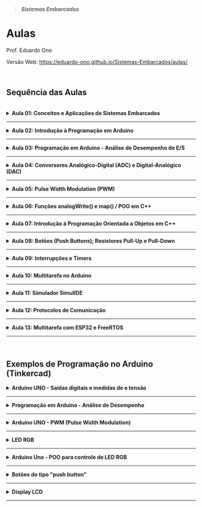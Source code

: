 > <h5>Sistemas Embarcados</h5>

# Aulas

Prof. Eduardo Ono

Versão Web: https://eduardo-ono.github.io/Sistemas-Embarcados/aulas/

<br>

## Sequência das Aulas

<br>

<details>
  <summary id="aula-01">
    <strong>Aula 01: Conceitos e Aplicações de Sistemas Embarcados</strong>
  </summary>
  <section>

---

* Material de Apoio
  * <a href="../[ONO] Sistemas Embarcados e IoT.pdf">Apresentação</a>

* Conteúdo

  * [__Conceitos__](../conteudo/00-overview)
    * Sistemas, Sistemas Computacionais e Sistemas Emabarcados
    * Aplicações de Sistemas Embarcados

  * [__Eletricidade Básica__](../conteudo/02-fundamentos/eletricidade-basica)
    * Conceitos de tensão, corrente e potência
      * Ref.: [[GUSSOW-2e_2009]] Cap. 1.

  * [__Eletrônica Básica__](../conteudo/02-fundamentos/eletronica-basica)
    * Transistores

  * Sistemas Digitais (Revisão)

  </section>
</details>

---

<details>
  <summary id="aula-02">
    <strong>Aula 02: Introdução à Programação em Arduino</strong>
  </summary>
  <section markdown="1">

* Arduino: Família de Placas
* Arduino IDE
* Arduino API
* Ambiente de Desenvolvimento Virtual
* Primeiro programa em Arduino: Pisca LED ("Hello World")

  </section>
</details>

---

<details>
  <summary id="aula-03">
    <strong>Aula 03: Programação em Arduino - Análise de Desempenho de E/S</strong>
  </summary>
  <section markdown="1">

* Saídas digitais
  * Exemplos: Programação em Arduino UNO: Saídas digitais e medidas de corrente e tensão
* Programação em Arduino (Tinkercad)
* Análise de Desempenho
  * Exemplos: Programação em Arduino - Análise de Desempenho

  </section>
</details>

---

<details>
  <summary id="aula-04">
    <strong>Aula 04: Conversores Analógico-Digital (ADC) e Digital-Analógico (DAC)</strong>
  </summary>
  <section markdown="1">

* __Conversor Analógico-Digital (ADC ou conversor A/D)__
  * Método das Aproximações Secessivas
    * Referências
      * IDOETA_2008, pp. 328-335.
    * Vídeos
      * [Brincando com Ideias] [Como trabalha a porta analógica do Arduino por dentro?](https://www.youtube.com/watch?v=LpvuQbLsm90) (YouTube, 13:45, Ago/2019)

* Conversor Digital-Analógico (DAC ou conversor D/A)
  * Referências
    * [IDOETA-40e_2008], pp. 303-328.

  </section>
</details>

---

<details>
  <summary id="aula-05">
    <strong>Aula 05: Pulse Width Modulation (PWM)</strong>
  </summary>
  <section markdown="1">

* __Modulação por Largura de Pulso__
  * Vídeo Aulas:
    * [Electrolab] [O que é PWM?](https://www.youtube.com/watch?v=qVmE9R5-I8A) (YouTube, 21:57, Nov/2019)
  * Exemplos - Programação em Arduino
    * <a href="#pwm">Arduino UNO - PWM</a>

  </section>
</details>

---

<details>
  <summary id="aula-06">
    <strong>Aula 06: Funções analogWrite() e map() / POO em C++</strong>
  </summary>
  <section markdown="1">

  * API do Arduino
    * Função analogWrite()
      * https://www.arduino.cc/reference/en/language/functions/analog-io/analogwrite/
    * Função map()
      * https://www.arduino.cc/reference/en/language/functions/math/map/
    * Exemplos - Programação em Arduino
      * Controle da luminosidade de um LED
      * Controle de um servo motor

  * Uso de Classes e Objetos na Programação em C++ para Arduino
    * Classes e Objetos

  </section>
</details>

---

<details>
  <summary id="aula-07">
    <strong>Aula 07: Introdução à Programação Orientada a Objetos em C++</strong>
  </summary>
  <section markdown="1">

  * Classes e Objetos; Modificadores de Acesso; Contrutores; Getters e Setters

  * Vídeos de Apoio

    ||
    | --- |
    [![](https://img.youtube.com/vi/wN0x9eZLix4/default.jpg)](https://www.youtube.com/watch?v=wN0x9eZLix4 "[freeCodeCamp.org] Object Oriented Programming (OOP) in C++ Course \|\| 1:30:25, YouTube, Fev/2021.")

  </section>
</details>

---

<details>
  <summary id="aula-08">
    <strong>Aula 08: Botões (Push Buttons); Resistores Pull-Up e Pull-Down</strong>
  </summary>
  <section markdown="1">

  * #### Vídeo Aulas
    ||
    | --- |
    | Resistores Pull-Up e Pull-Down |
    | [![img](https://img.youtube.com/vi/mpbRKHeIYYM/default.jpg)](https://www.youtube.com/watch?v=mpbRKHeIYYM "[Brincando com Ideias] O que é Pull Up e Pull Down? \|\| YouTube, 11:47, Jul/2016")  [![img](https://img.youtube.com/vi/MJCn5GSyz54/default.jpg)](https://www.youtube.com/watch?v=MJCn5GSyz54 "[WR Kits] RESISTORES DE PULL-UP E PULL-DOWN \| Fast Lesson #94 \|\| YouTube, 9:28, Fev/2015")
    | Botões (Push Button) |
    | [![img](https://img.youtube.com/vi/mpbRKHeIYYM/default.jpg)](https://www.youtube.com/watch?v=mpbRKHeIYYM "[Brincando com Ideias] O que é Pull Up e Pull Down? \| (YouTube, 11:47, Jul/2016)")

  </section>
</details>

---

<details>
  <summary id="aula-09">
    <strong>Aula 09: Interrupções e Timers</strong>
  </summary>
  <section markdown="1">

* __Exemplos do Tinkercad__

  <a href="https://www.tinkercad.com/embed/jjOBVt0Imcj?editbtn=1" target="_blank">
<img src="https://csg.tinkercad.com/things/jjOBVt0Imcj/t725.png?rev=1620242332439000000&s=&v=1&type=circuits" width="300px"></a>

  </section>
</details>

---

<details>
  <summary id="aula-10">
    <strong>Aula 10: Multitarefa no Arduino</strong>
  </summary>
  <section markdown="1">

  <a href="https://www.tinkercad.com/embed/jO5S81C16F5?editbtn=1" target="_blank">
<img src="https://csg.tinkercad.com/things/jO5S81C16F5/t725.png?rev=1620848995835000000&s=&v=1&type=circuits" width="300px"></a>

  * Vídeos de Apoio

  | Projetos de Sistemas Embarcados com FreeRTOS |
  | --- |
  | [![](https://img.youtube.com/vi/ma9phFzVIO0/default.jpg)](https://www.youtube.com/watch?v=ma9phFzVIO0 "[UNISAL] Melhores Práticas de Projetos de Sistemas Embarcados com RTOS \|\| 1:21:30, YouTube, Mar/2021") . [![](https://img.youtube.com/vi/ibHPl2nLsq0/default.jpg)](https://www.youtube.com/watch?v=ibHPl2nLsq0 "[Arduino Brasil] PALESTRA: MELHORE SEUS PROJETOS ARDUINO USANDO FREERTOS (ARDUINO DAY VIRTUAL 2020 - PEDRO BERTOLETI) \|\| 39:03, YouTube, Out/2020")


  </section>
</details>

---

<details>
  <summary id="aula-11">
    <strong>Aula 11: Simulador SimulIDE</strong>
  </summary>
  <section markdown="1">

  </section>
</details>

---

<details>
  <summary id="aula-12">
    <strong>Aula 12: Protocolos de Comunicação</strong>
  </summary>
  <section markdown="1">

  * #### I2C

    * [Simulação no SimulIDE](../conteudo/arduino/sketches/protocolo_i2c/)

    * Vídeos de Apoio

      ||
      | --- |
      | [![](https://img.youtube.com/vi/jWE0R7fG4k4/default.jpg)](https://www.youtube.com/watch?v=jWE0R7fG4k4 "[Arduino Brasil] MÓDULO I2C - Facilitando a sua vida com o Display LCD (ARDUINO BRASIL) \|\| 13:52, YouTube, Maio/2016.")

  </section>
</details>

---

<details>
  <summary id="aula-13">
    <strong>Aula 13: Multitarefa com ESP32 e FreeRTOS</strong>
  </summary>
  <section markdown="1">

  * Vídeo Aulas

    |||
    |  :-:  | --- |
    | ![img](https://img.youtube.com/vi/684KSAvYbw4/default.jpg) | [Andreas Spiess] [**How to work with a Real Time Operating System and is it any good? (FreeRTOS, ESP32)**](https://www.youtube.com/watch?v=684KSAvYbw4) (YouTube, 23:34, Abr/2021)

  </section>
</details>

---

<br>

## Exemplos de Programação no Arduino (Tinkercad)

<details>
    <summary>
      <strong>Arduino UNO - Saídas digitais e medidas de e tensão</strong>
    </summary>

<a href="https://www.tinkercad.com/embed/lzvgk5QKIiY?editbtn=1" target="_blank">
<img src="https://csg.tinkercad.com/things/lzvgk5QKIiY/t725.png?rev=1605555086328000000&s=&v=1&type=circuits" width="300px"></a>

</details>

---

<details>
  <summary>
    <strong>Programação em Arduino - Análise de Desempenho</strong>
  </summary>

  <p>Sketches (códigos do Arduino) que mostram o desempenho da saída nos pinos digitais de um Arduino UNO.</p>

  <p>Exemplo-02a <a href="https://www.tinkercad.com/embed/dYpwVVIjdRJ?editbtn=1" target="_blank">
  <img src="https://csg.tinkercad.com/things/dYpwVVIjdRJ/t725.png?rev=1615404020685000000&s=&v=1&type=circuits" width="300px"></a></p>

  <p>Exemplo-02b <a href="https://www.tinkercad.com/embed/crsNsp3ikYy?editbtn=1" target="_blank">
  <img src="https://csg.tinkercad.com/things/crsNsp3ikYy/t725.png?rev=1615406252363000000&s=&v=1&type=circuits" width="300px"></a></p>

  <p>Exemplo-02c <a href="https://www.tinkercad.com/embed/8J1feDX9XIs?editbtn=1" target="_blank">
  <img src="https://csg.tinkercad.com/things/8J1feDX9XIs/t725.png?rev=1615403110039000000&s=&v=1&type=circuits" width="300px"></a></p>

  <p>Exemplo-02d <a href="https://www.tinkercad.com/embed/9cyLIHUxGod?editbtn=1" target="_blank">
  <img src="https://csg.tinkercad.com/things/9cyLIHUxGod/t725.png?rev=1615405117729000000&s=&v=1&type=circuits" width="300px"></a></p>

</details>

---

<details>
  <summary id="pwm">
    <strong>Arduino UNO - PWM (Pulse Width Modulation)</strong>
  </summary>

  <p>Programa em C que gera uma saída PWM em um pino não PWM.</p>
  <a href="https://www.tinkercad.com/embed/1n7fByc7bgs?editbtn=1" target="_blank">
  <img src="https://csg.tinkercad.com/things/1n7fByc7bgs/t725.png?rev=1616007332310000000&s=&v=1&type=circuits" width="300px"></a>

  <p>Circuito que mostra o sinal PWM produzido pela função analogWrite() nos pinos 3, 9, 10 e 11 (f = 490 Hz) e nos pinos 5 e 6 (f = 980 Hz).</p>
  <a href="https://www.tinkercad.com/embed/dYpwVVIjdRJ?editbtn=1" target="_blank">
  <img src="https://csg.tinkercad.com/things/dYpwVVIjdRJ/t725.png?rev=1605577392237000000&s=&v=1&type=circuits" width="300px"></a>

  <p>Controle da luminosidade de um LED usando a API do Arduino.</p>
  <a href="https://www.tinkercad.com/embed/5gqzdcDJm4N?editbtn=1" target="_blank">
  <img src="https://csg.tinkercad.com/things/5gqzdcDJm4N/t725.png?rev=1617222864222000000&s=&v=1&type=circuits" width="300px"></a>

  <p>Controle de um servo motor usando a API do Arduino.</p>
  <a href="https://www.tinkercad.com/embed/5gqzdcDJm4N?editbtn=1" target="_blank">
  <img src="https://csg.tinkercad.com/things/7B1wOmfgCKt/t725.png?rev=1617225111249000000&s=&v=1&type=circuits" width="300px"></a>

</details>

---

<details>
    <summary>
      <strong>LED RGB</strong>
    </summary>
    <section>
    <a href="https://www.tinkercad.com/embed/goqAVZLDCzd?editbtn=1" target="_blank">
    <img src="https://csg.tinkercad.com/things/goqAVZLDCzd/t725.png?rev=1605574358209000000&s=&v=1&type=circuits" width="300px"></a>
    </section>
</details>

---

<details>
    <summary>
      <strong>Arduino Uno - POO para controle de LED RGB</strong>
    </summary>
    <section>
      <a href="https://www.tinkercad.com/embed/goqAVZLDCzd?editbtn=1" target="_blank">
      <img src="https://csg.tinkercad.com/things/goqAVZLDCzd/t725.png?rev=1605574358209000000&s=&v=1&type=circuits" width="300px"></a>
    </section>
</details>

---

<details>
  <summary>
    <strong>Botões do tipo "push button"</strong>
  </summary>

  <a href="https://www.tinkercad.com/embed/i3zEigdlSEf?editbtn=1" target="_blank">
  <img src="https://csg.tinkercad.com/things/i3zEigdlSEf/t725.png?rev=1623219920291000000&s=&v=1&type=circuits" width="300px"></a>

</details>

---

<details>
    <summary>
      <strong>Display LCD</strong>
    </summary>
    <a href="https://www.tinkercad.com/embed/e3wz9LD8NR0?editbtn=1" target="_blank">
    <img src="https://csg.tinkercad.com/things/e3wz9LD8NR0/t725.png?rev=1606162539897000000&s=&v=1&type=circuits" width="300px"></a>
    <a href="https://www.tinkercad.com/embed/dDb5BsbxPrr?editbtn=1" target="_blank">
    <img src="https://csg.tinkercad.com/things/dDb5BsbxPrr/t725.png?rev=1606162539897000000&s=&v=1&type=circuits" width="300px"></a>
</details>

---

<br>

[GUSSOW-2e_2009]: ../conteudo/02-fundamentos/eletricidade-basica/README.md#GUSSOW-2e_2009
